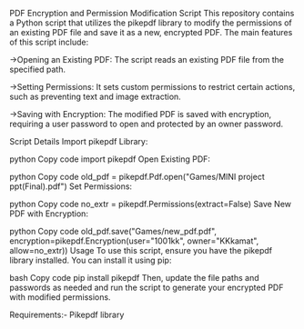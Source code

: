 PDF Encryption and Permission Modification Script
This repository contains a Python script that utilizes the pikepdf library to modify the permissions of an existing PDF file and save it as a new, encrypted PDF. The main features of this script include:

->Opening an Existing PDF: The script reads an existing PDF file from the specified path.

->Setting Permissions: It sets custom permissions to restrict certain actions, such as preventing text and image extraction.

->Saving with Encryption: The modified PDF is saved with encryption, requiring a user password to open and protected by an owner password.

Script Details
Import pikepdf Library:

python
Copy code
import pikepdf
Open Existing PDF:

python
Copy code
old_pdf = pikepdf.Pdf.open("Games/MINI project ppt(Final).pdf")
Set Permissions:

python
Copy code
no_extr = pikepdf.Permissions(extract=False)
Save New PDF with Encryption:

python
Copy code
old_pdf.save("Games/new_pdf.pdf", encryption=pikepdf.Encryption(user="1001kk", owner="KKkamat", allow=no_extr))
Usage
To use this script, ensure you have the pikepdf library installed. You can install it using pip:

bash
Copy code
pip install pikepdf
Then, update the file paths and passwords as needed and run the script to generate your encrypted PDF with modified permissions.

Requirements:-
Pikepdf library
